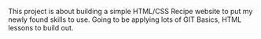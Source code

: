 This project is about building a simple HTML/CSS Recipe website to put my newly found skills to use. Going to be applying lots of GIT Basics, HTML lessons to build out.